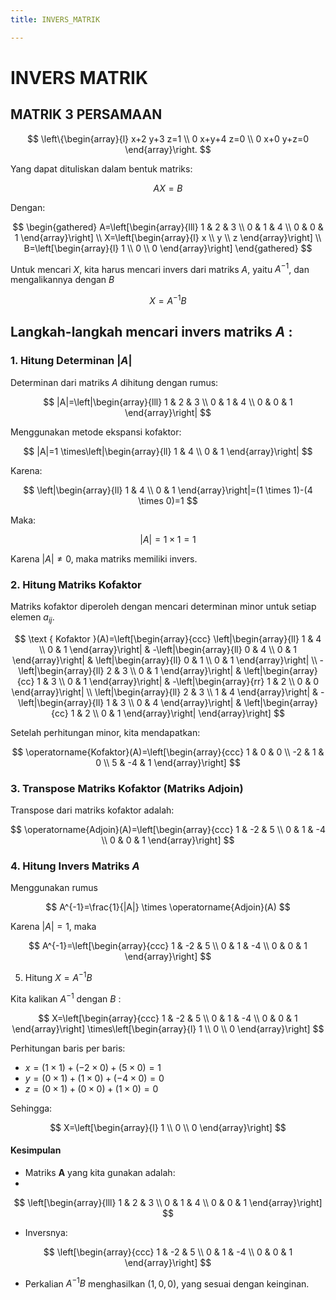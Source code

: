 ```yaml
---
title: INVERS_MATRIK

---
```


# INVERS MATRIK 
## MATRIK 3 PERSAMAAN

$$
\left\{\begin{array}{l}
x+2 y+3 z=1 \\
0 x+y+4 z=0 \\
0 x+0 y+z=0
\end{array}\right.
$$

Yang dapat dituliskan dalam bentuk matriks:

$$
A X=B
$$

Dengan:

$$
\begin{gathered}
A=\left[\begin{array}{lll}
1 & 2 & 3 \\
0 & 1 & 4 \\
0 & 0 & 1
\end{array}\right] \\
X=\left[\begin{array}{l}
x \\
y \\
z
\end{array}\right] \\
B=\left[\begin{array}{l}
1 \\
0 \\
0
\end{array}\right]
\end{gathered}
$$

Untuk mencari $X$, kita harus mencari invers dari matriks $A$, yaitu $A^{-1}$, dan mengalikannya dengan $B$ 

$$
X=A^{-1} B
$$

## Langkah-langkah mencari invers matriks ${A}$ :
### 1. Hitung Determinan $|A|$

Determinan dari matriks ${A}$ dihitung dengan rumus:

$$
|A|=\left|\begin{array}{lll}
1 & 2 & 3 \\
0 & 1 & 4 \\
0 & 0 & 1
\end{array}\right|
$$

Menggunakan metode ekspansi kofaktor:

$$
|A|=1 \times\left|\begin{array}{ll}
1 & 4 \\
0 & 1
\end{array}\right|
$$

Karena:

$$
\left|\begin{array}{ll}
1 & 4 \\
0 & 1
\end{array}\right|=(1 \times 1)-(4 \times 0)=1
$$

Maka:

$$
|A|=1 \times 1=1
$$

Karena $|{A}| \neq 0$, maka matriks memiliki invers.
### 2. Hitung Matriks Kofaktor

Matriks kofaktor diperoleh dengan mencari determinan minor untuk setiap elemen $a_{i j}$.

$$
\text { Kofaktor }(A)=\left[\begin{array}{ccc}
\left|\begin{array}{ll}
1 & 4 \\
0 & 1
\end{array}\right| & -\left|\begin{array}{ll}
0 & 4 \\
0 & 1
\end{array}\right| & \left|\begin{array}{ll}
0 & 1 \\
0 & 1
\end{array}\right| \\
-\left|\begin{array}{ll}
2 & 3 \\
0 & 1
\end{array}\right| & \left|\begin{array}{cc}
1 & 3 \\
0 & 1
\end{array}\right| & -\left|\begin{array}{rr}
1 & 2 \\
0 & 0
\end{array}\right| \\
\left|\begin{array}{ll}
2 & 3 \\
1 & 4
\end{array}\right| & -\left|\begin{array}{ll}
1 & 3 \\
0 & 4
\end{array}\right| & \left|\begin{array}{cc}
1 & 2 \\
0 & 1
\end{array}\right|
\end{array}\right]
$$

Setelah perhitungan minor, kita mendapatkan:

$$
\operatorname{Kofaktor}(A)=\left[\begin{array}{ccc}
1 & 0 & 0 \\
-2 & 1 & 0 \\
5 & -4 & 1
\end{array}\right]
$$

### 3. Transpose Matriks Kofaktor (Matriks Adjoin)

Transpose dari matriks kofaktor adalah:

$$
\operatorname{Adjoin}(A)=\left[\begin{array}{ccc}
1 & -2 & 5 \\
0 & 1 & -4 \\
0 & 0 & 1
\end{array}\right]
$$

### 4. Hitung Invers Matriks $A$

Menggunakan rumus

$$
A^{-1}=\frac{1}{|A|} \times \operatorname{Adjoin}(A)
$$

Karena $|A|=1$, maka

$$
A^{-1}=\left[\begin{array}{ccc}
1 & -2 & 5 \\
0 & 1 & -4 \\
0 & 0 & 1
\end{array}\right]
$$

5. Hitung $X=A^{-1} B$

Kita kalikan $A^{-1}$ dengan $B$ : 

$$
X=\left[\begin{array}{ccc}
1 & -2 & 5 \\
0 & 1 & -4 \\
0 & 0 & 1
\end{array}\right] \times\left[\begin{array}{l}
1 \\
0 \\
0
\end{array}\right]
$$

Perhitungan baris per baris:

- $x=(1 \times 1)+(-2 \times 0)+(5 \times 0)=1$
- $y=(0 \times 1)+(1 \times 0)+(-4 \times 0)=0$
- $z=(0 \times 1)+(0 \times 0)+(1 \times 0)=0$

Sehingga: 

$$
X=\left[\begin{array}{l}
1 \\
0 \\
0
\end{array}\right]
$$

#### Kesimpulan
- Matriks $\boldsymbol{A}$ yang kita gunakan adalah:
- 
$$
\left[\begin{array}{lll}
1 & 2 & 3 \\
0 & 1 & 4 \\
0 & 0 & 1
\end{array}\right]
$$

- Inversnya:

$$
\left[\begin{array}{ccc}
1 & -2 & 5 \\
0 & 1 & -4 \\
0 & 0 & 1
\end{array}\right]
$$

- Perkalian $A^{-1} B$ menghasilkan $(1,0,0)$, yang sesuai dengan keinginan.
